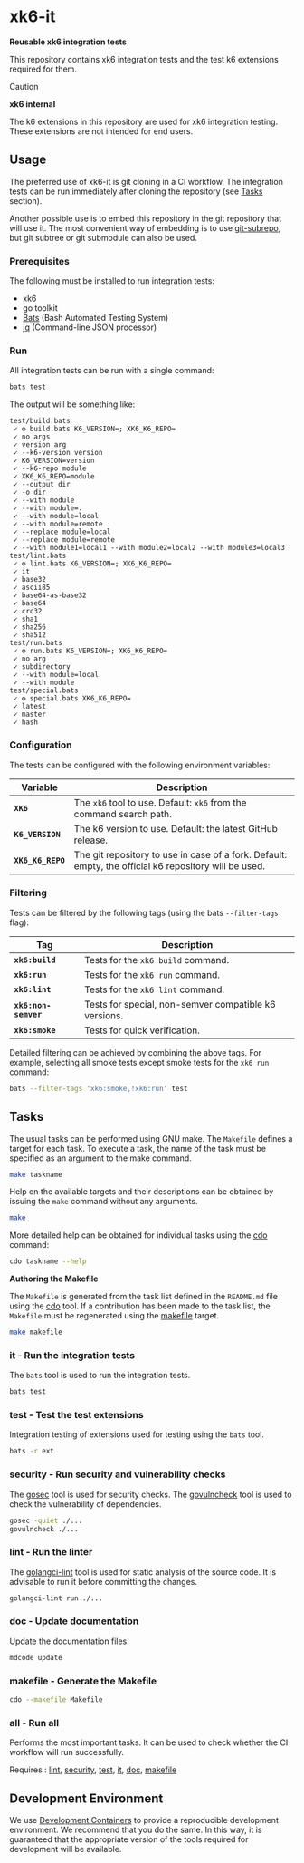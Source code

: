 # xk6-it

**Reusable xk6 integration tests**

This repository contains xk6 integration tests and the test k6 extensions required for them.

>[!CAUTION]
> **xk6 internal**
>
> The k6 extensions in this repository are used for xk6 integration testing. These extensions are not intended for end users.

## Usage

The preferred use of xk6-it is git cloning in a CI workflow. The integration tests can be run immediately after cloning the repository (see [Tasks](#tasks) section).

Another possible use is to embed this repository in the git repository that will use it. The most convenient way of embedding is to use [git-subrepo](https://github.com/ingydotnet/git-subrepo), but git subtree or git submodule can also be used.

### Prerequisites

The following must be installed to run integration tests:
- xk6
- go toolkit
- [Bats](https://bats-core.readthedocs.io/) (Bash Automated Testing System)
- [jq](https://github.com/jqlang/jq) (Command-line JSON processor)

### Run

All integration tests can be run with a single command:

```bash
bats test
```

The output will be something like:

```
test/build.bats
 ✓ ⚙ build.bats K6_VERSION=; XK6_K6_REPO=
 ✓ no args
 ✓ version arg
 ✓ --k6-version version
 ✓ K6_VERSION=version
 ✓ --k6-repo module
 ✓ XK6_K6_REPO=module
 ✓ --output dir
 ✓ -o dir
 ✓ --with module
 ✓ --with module=.
 ✓ --with module=local
 ✓ --with module=remote
 ✓ --replace module=local
 ✓ --replace module=remote
 ✓ --with module1=local1 --with module2=local2 --with module3=local3
test/lint.bats
 ✓ ⚙ lint.bats K6_VERSION=; XK6_K6_REPO=
 ✓ it
 ✓ base32
 ✓ ascii85
 ✓ base64-as-base32
 ✓ base64
 ✓ crc32
 ✓ sha1
 ✓ sha256
 ✓ sha512
test/run.bats
 ✓ ⚙ run.bats K6_VERSION=; XK6_K6_REPO=
 ✓ no arg
 ✓ subdirectory
 ✓ --with module=local
 ✓ --with module
test/special.bats
 ✓ ⚙ special.bats XK6_K6_REPO=
 ✓ latest
 ✓ master
 ✓ hash
```

### Configuration

The tests can be configured with the following environment variables:

Variable          | Description
------------------|------------
**`XK6`**         | The `xk6` tool to use. Default: `xk6` from the command search path.
**`K6_VERSION`**  | The k6 version to use. Default: the latest GitHub release.
**`XK6_K6_REPO`** | The git repository to use in case of a fork. Default: empty, the official k6 repository will be used.

### Filtering

Tests can be filtered by the following tags (using the bats `--filter-tags` flag):

Tag                  | Description
---------------------|------------
**`xk6:build`**      | Tests for the `xk6 build` command.
**`xk6:run`**        | Tests for the `xk6 run` command.
**`xk6:lint`**       | Tests for the `xk6 lint` command.
**`xk6:non-semver`** | Tests for special, non-semver compatible k6 versions.
**`xk6:smoke`**      | Tests for quick verification.

Detailed filtering can be achieved by combining the above tags. For example, selecting all smoke tests except smoke tests for the `xk6 run` command:

```bash
bats --filter-tags 'xk6:smoke,!xk6:run' test
```

## Tasks

The usual tasks can be performed using GNU make. The `Makefile` defines a target for each task. To execute a task, the name of the task must be specified as an argument to the make command.

```bash
make taskname
```

Help on the available targets and their descriptions can be obtained by issuing the `make` command without any arguments.

```bash
make
```

More detailed help can be obtained for individual tasks using the [cdo](https://github.com/szkiba/cdo) command:

```bash
cdo taskname --help
```

**Authoring the Makefile**

The `Makefile` is generated from the task list defined in the `README.md` file using the [cdo](https://github.com/szkiba/cdo) tool. If a contribution has been made to the task list, the `Makefile` must be regenerated using the [makefile] target.

```bash
make makefile
```

### it - Run the integration tests

The `bats` tool is used to run the integration tests.

```bash
bats test
```

[it]: <#test---run-the-integration-tests>

### test - Test the test extensions

Integration testing of extensions used for testing using the `bats` tool.

```bash
bats -r ext
```

[test]: <#test---test-the-test-extensions>

### security - Run security and vulnerability checks

The [gosec] tool is used for security checks. The [govulncheck] tool is used to check the vulnerability of dependencies.

```bash
gosec -quiet ./...
govulncheck ./...
```

[gosec]: https://github.com/securego/gosec
[govulncheck]: https://github.com/golang/vuln
[security]: <#security---run-security-and-vulnerability-checks>

### lint - Run the linter

The [golangci-lint] tool is used for static analysis of the source code. It is advisable to run it before committing the changes.

```bash
golangci-lint run ./...
```

[lint]: <#lint---run-the-linter>
[golangci-lint]: https://github.com/golangci/golangci-lint

### doc - Update documentation

Update the documentation files.

```bash
mdcode update
```

[doc]: <#doc---update-documentation>
[mdcode]: <https://github.com/szkiba/mdcode>

### makefile - Generate the Makefile

```bash
cdo --makefile Makefile
```
[makefile]: <#makefile---generate-the-makefile>

### all - Run all

Performs the most important tasks. It can be used to check whether the CI workflow will run successfully.

Requires
: [lint], [security], [test], [it], [doc], [makefile]

## Development Environment

We use [Development Containers](https://containers.dev/) to provide a reproducible development environment. We recommend that you do the same. In this way, it is guaranteed that the appropriate version of the tools required for development will be available.
